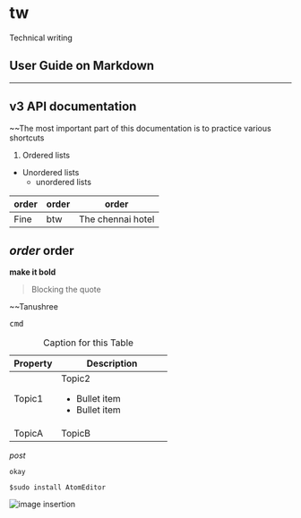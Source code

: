 # tw
Technical writing 
## User Guide on Markdown
---
## v3 API documentation

~~The most important part of this documentation is to practice various shortcuts

1. Ordered lists
* Unordered lists
    * unordered lists

order|order|order
---|---|---|
Fine|btw|The chennai hotel

*order*
**order**
---
<b>make it bold</b>
> Blocking the quote

~~Tanushree


<kbd>cmd</kbd>

<table class="table table-striped">
<caption>Caption for this Table</caption>
<thead class="thead-dark">
<tr>
    <th width="30%">Property</th>
    <th width="70%">Description</th>
    </tr>
</thead>
<tbody>
<tr>
    <td>Topic1</td>
    <td>Topic2
        <ul>
        <li>Bullet item</li>
        <li>Bullet item</li>
        </ul>
       </td>
    </tr>
<tr>
    <td>TopicA</td>
<td>TopicB</td>
 </tr>
</tbody>
</table>

<i>post</i>

`okay`
```
$sudo install AtomEditor
```
![image insertion](https://images.app.goo.gl/yAP6gqPQpvHHLk7R7)
